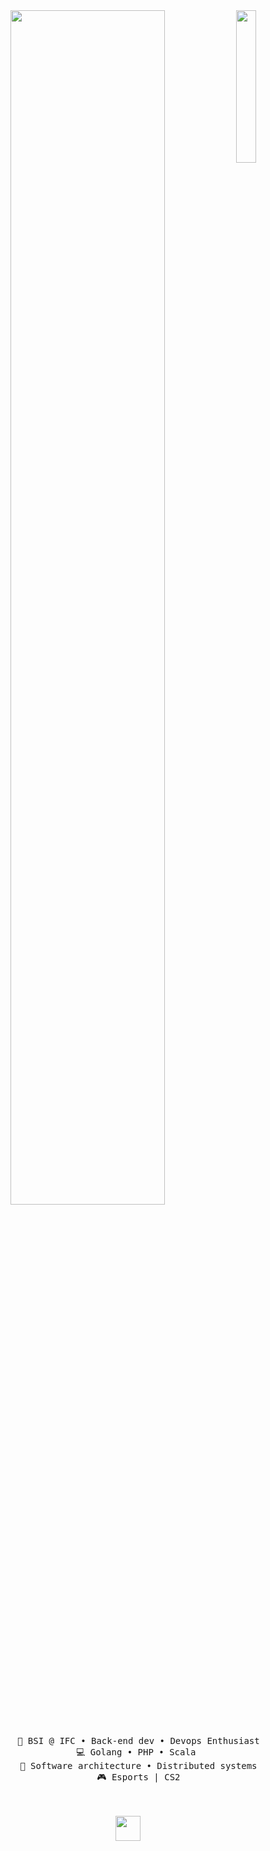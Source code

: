 <div align="center">
<img src="https://github.com/innng/innng/assets/26755058/5e0ce0fb-c544-4f8c-a307-5849165746d0" width="25%" align="right" />
<img src="https://readme-typing-svg.demolab.com?font=Inconsolata&weight=500&size=50&duration=4000&pause=300&color=A7A459&center=true&vCenter=true&multiline=true&repeat=false&random=false&width=1300&height=140&lines=Hello+hello;I'm+Ing%2C+a+tech+goblin+and+magical+girl+wannabe+%E2%9C%A9" width="70%" />
<br><br>
<pre>
    💼 BSI @ IFC • Back-end dev • Devops Enthusiast
    💻 Golang • PHP • Scala 
    📖 Software architecture • Distributed systems
    🎮 Esports | CS2
</pre>
<br><br>
<img src="https://preview.redd.it/ssd65kwrn1r91.jpg?width=1170&format=pjpg&auto=webp&s=c99d5e79a8574ed04976dfdf957ccc9aaa097a3f" height="40" />
<br><br><br>
</div>
